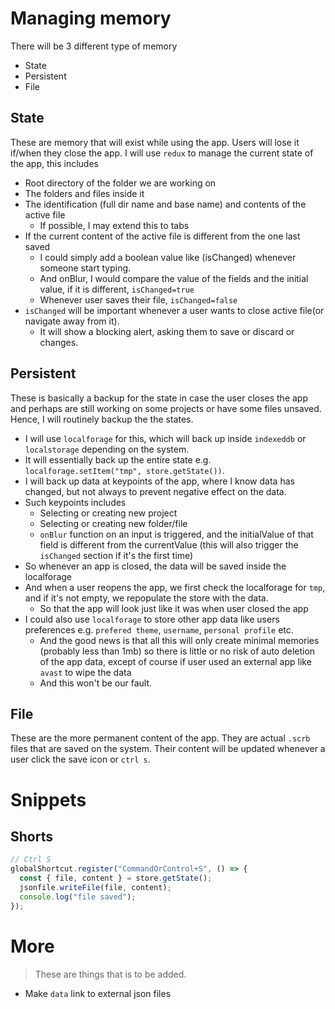 # Managing memory

There will be 3 different type of memory

- State
- Persistent
- File

## State

These are memory that will exist while using the app. Users will lose it if/when they close the app. I will use `redux` to manage the current state of the app, this includes

- Root directory of the folder we are working on
- The folders and files inside it
- The identification (full dir name and base name) and contents of the active file
  - If possible, I may extend this to tabs
- If the current content of the active file is different from the one last saved
  - I could simply add a boolean value like (isChanged) whenever someone start typing.
  - And onBlur, I would compare the value of the fields and the initial value, if it is different, `isChanged=true`
  - Whenever user saves their file, `isChanged=false`
- `isChanged` will be important whenever a user wants to close active file(or navigate away from it).
  - It will show a blocking alert, asking them to save or discard or changes.

## Persistent

These is basically a backup for the state in case the user closes the app and perhaps are still working on some projects or have some files unsaved. Hence, I will routinely backup the the states.

- I will use `localforage` for this, which will back up inside `indexeddb` or `localstorage` depending on the system.
- It will essentially back up the entire state e.g. `localforage.setItem("tmp", store.getState())`.
- I will back up data at keypoints of the app, where I know data has changed, but not always to prevent negative effect on the data.
- Such keypoints includes
  - Selecting or creating new project
  - Selecting or creating new folder/file
  - `onBlur` function on an input is triggered, and the initialValue of that field is different from the currentValue (this will also trigger the `isChanged` section if it's the first time)
- So whenever an app is closed, the data will be saved inside the localforage
- And when a user reopens the app, we first check the localforage for `tmp`, and if it's not empty, we repopulate the store with the data.
  - So that the app will look just like it was when user closed the app
- I could also use `localforage` to store other app data like users preferences e.g. `prefered theme`, `username`, `personal profile` etc.
  - And the good news is that all this will only create minimal memories (probably less than 1mb) so there is little or no risk of auto deletion of the app data, except of course if user used an external app like `avast` to wipe the data
  - And this won't be our fault.

## File

These are the more permanent content of the app. They are actual `.scrb` files that are saved on the system. Their content will be updated whenever a user click the save icon or `ctrl s`.

# Snippets

## Shorts

```js
// Ctrl S
globalShortcut.register("CommandOrControl+S", () => {
  const { file, content } = store.getState();
  jsonfile.writeFile(file, content);
  console.log("file saved");
});
```

# More

> These are things that is to be added.

- Make `data` link to external json files
